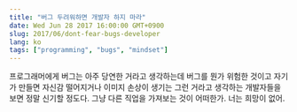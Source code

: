 ```yaml
---
title: "버그 두려워하면 개발자 하지 마라"
date: Wed Jun 28 2017 16:00:00 GMT+0900
slug: 2017/06/dont-fear-bugs-developer
lang: ko
tags: ["programming", "bugs", "mindset"]
---
```


프로그래머에게 버그는 아주 당연한 거라고 생각하는데 버그를 뭔가 위험한 것이고 자기가 만들면 자신감 떨어지거나 이미지 손상이 생기는 그런 거라고 생각하는 개발자들을 보면 정말 신기할 정도다. 그냥 다른 직업을 가져보는 것이 어떠한가. 너는 희망이 없어.
